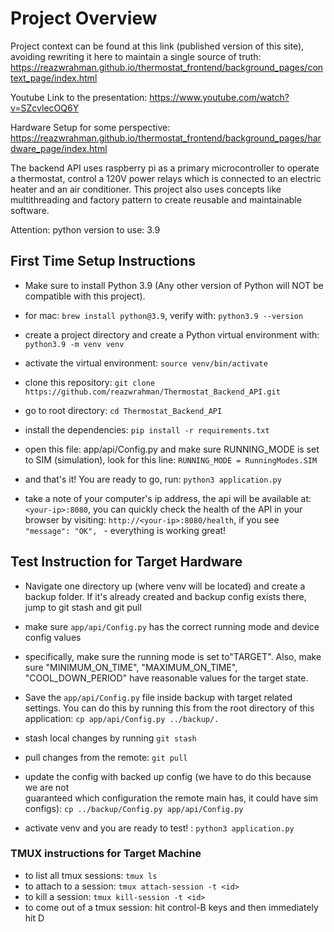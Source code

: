 # Project Overview

Project context can be found at this link (published version of this site), avoiding rewriting it here to maintain a single source of truth:
https://reazwrahman.github.io/thermostat_frontend/background_pages/context_page/index.html

Youtube Link to the presentation: https://www.youtube.com/watch?v=SZcvlecOQ6Y

Hardware Setup for some perspective: https://reazwrahman.github.io/thermostat_frontend/background_pages/hardware_page/index.html

The backend API uses raspberry pi as a primary microcontroller to operate a thermostat, control a 120V power relays which is connected to an electric heater and an air conditioner. This project also uses concepts like multithreading and factory pattern to create reusable and maintainable software. 

Attention: python version to use: 3.9

## First Time Setup Instructions  

- Make sure to install Python 3.9 (Any other version of Python will NOT be  
compatible with this project). 

- for mac: ```brew install python@3.9```, verify with: ```python3.9 --version```

- create a project directory and create a Python virtual environment with: 
```python3.9 -m venv venv``` 

- activate the virtual environment: ```source venv/bin/activate``` 

- clone this repository: ```git clone https://github.com/reazwrahman/Thermostat_Backend_API.git```  

- go to root directory: ```cd Thermostat_Backend_API```

- install the dependencies: ```pip install -r requirements.txt``` 

- open this file: app/api/Config.py and make sure RUNNING_MODE is set to SIM (simulation), look for this line: ```RUNNING_MODE = RunningModes.SIM``` 

- and that's it! You are ready to go, run: ```python3 application.py``` 

- take a note of your computer's ip address, the api will be available at: 
```<your-ip>:8080```, you can quickly check the health of the API in your browser 
by visiting: ```http://<your-ip>:8080/health```, if you see 
```"message": "OK", ``` - everything is working great! 



## Test Instruction for Target Hardware

- Navigate one directory up (where venv will be located) and create a backup folder. 
If it's already created and backup config exists there, jump to git stash and git pull 

- make sure ```app/api/Config.py``` has the correct running mode and device config values  

- specifically, make sure the running mode is set to"TARGET". Also, make sure "MINIMUM_ON_TIME", 
"MAXIMUM_ON_TIME", "COOL_DOWN_PERIOD" have reasonable values for the target 
state.  

- Save the ```app/api/Config.py``` file inside backup with target related settings. 
You can do this by running this from the root directory of this application: 
```cp app/api/Config.py ../backup/.```

- stash local changes by running ```git stash``` 

- pull changes from the remote: ```git pull``` 

- update the config with backed up config (we have to do this because we are not  
guaranteed which configuration the remote main has, it could have sim configs): 
```cp ../backup/Config.py app/api/Config.py``` 

- activate venv and you are ready to test! : ```python3 application.py```


### TMUX instructions for Target Machine 
- to list all tmux sessions: ```tmux ls``` 
- to attach to a session: ```tmux attach-session -t <id>``` 
- to kill a session: ```tmux kill-session -t <id>``` 
- to come out of a tmux session: hit control-B keys and then immediately hit D
